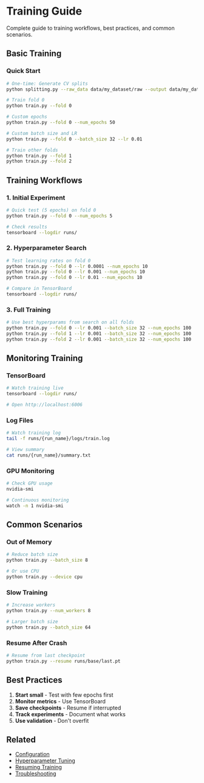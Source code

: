 # Training Guide

Complete guide to training workflows, best practices, and common scenarios.

## Basic Training

### Quick Start
```bash
# One-time: Generate CV splits
python splitting.py --raw_data data/my_dataset/raw --output data/my_dataset/splits --folds 5

# Train fold 0
python train.py --fold 0

# Custom epochs
python train.py --fold 0 --num_epochs 50

# Custom batch size and LR
python train.py --fold 0 --batch_size 32 --lr 0.01

# Train other folds
python train.py --fold 1
python train.py --fold 2
```

## Training Workflows

### 1. Initial Experiment
```bash
# Quick test (5 epochs) on fold 0
python train.py --fold 0 --num_epochs 5

# Check results
tensorboard --logdir runs/
```

### 2. Hyperparameter Search
```bash
# Test learning rates on fold 0
python train.py --fold 0 --lr 0.0001 --num_epochs 10
python train.py --fold 0 --lr 0.001 --num_epochs 10
python train.py --fold 0 --lr 0.01 --num_epochs 10

# Compare in TensorBoard
tensorboard --logdir runs/
```

### 3. Full Training
```bash
# Use best hyperparams from search on all folds
python train.py --fold 0 --lr 0.001 --batch_size 32 --num_epochs 100
python train.py --fold 1 --lr 0.001 --batch_size 32 --num_epochs 100
python train.py --fold 2 --lr 0.001 --batch_size 32 --num_epochs 100
```

## Monitoring Training

### TensorBoard
```bash
# Watch training live
tensorboard --logdir runs/

# Open http://localhost:6006
```

### Log Files
```bash
# Watch training log
tail -f runs/{run_name}/logs/train.log

# View summary
cat runs/{run_name}/summary.txt
```

### GPU Monitoring
```bash
# Check GPU usage
nvidia-smi

# Continuous monitoring
watch -n 1 nvidia-smi
```

## Common Scenarios

### Out of Memory
```bash
# Reduce batch size
python train.py --batch_size 8

# Or use CPU
python train.py --device cpu
```

### Slow Training
```bash
# Increase workers
python train.py --num_workers 8

# Larger batch size
python train.py --batch_size 64
```

### Resume After Crash
```bash
# Resume from last checkpoint
python train.py --resume runs/base/last.pt
```

## Best Practices

1. **Start small** - Test with few epochs first
2. **Monitor metrics** - Use TensorBoard
3. **Save checkpoints** - Resume if interrupted
4. **Track experiments** - Document what works
5. **Use validation** - Don't overfit

## Related

- [Configuration](../configuration/overview.md)
- [Hyperparameter Tuning](hyperparameter-tuning.md)
- [Resuming Training](resuming-training.md)
- [Troubleshooting](../reference/troubleshooting.md)
